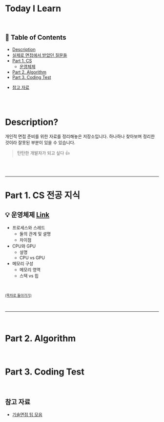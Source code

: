 # Today I Learn

</br>

## :memo: Table of Contents

- [Description](#description)
- [실제로 면접에서 받았던 질문들](#실제로-면접에서-받았던-질문들)
- [Part 1. CS](#part-1-CS-전공-지식)
  <!-- - [개발상식](https://github.com/jhun0514/Today_I_Learn/tree/master/Development_common_sense)
  - [자료구조](https://github.com/jhun0514/Today_I_Learn/tree/master/DataStructure)
  - [네트워크](https://github.com/jhun0514/Today_I_Learn/tree/master/Network)-->
  - [운영체제](https://github.com/jhun0514/Today_I_Learn/tree/master/operating_system)
  <!-- - [데이터베이스](https://github.com/jhun0514/Today_I_Learn/tree/master/Database)
  - [디자인패턴](https://github.com/jhun0514/Today_I_Learn/tree/master/DesignPattern) -->
- [Part 2. Algorithm](https://github.com/jhun0514/Today_I_Learn/tree/master/Algorithm)
- [Part 3. Coding Test](https://github.com/jhun0514/Today_I_Learn/tree/master/Coding_Test_Practice)
<!-- - [Part 4. Language](#part-4-language)
  - [Java](https://github.com/jhun0514/Today_I_Learn/tree/master/Java)
  - [JavaScript](https://github.com/jhun0514/Today_I_Learn/tree/master/JavaScript)
  - [Python](https://github.com/jhun0514/Today_I_Learn/tree/master/Python)
- [Part 3. 분야별 정리](#part-3-분야별)
  - [FrontEnd](https://github.com/jhun0514/Today_I_Learn/tree/master/FrontEnd)
  - [iOS](https://github.com/jhun0514/Today_I_Learn/tree/master/iOS)
  - [Machine Learning](https://github.com/jhun0514/Today_I_Learn/tree/master/MachineLearning) -->
- [참고 자료](#참고-자료)

</br>

</br>

# Description?

개인적 면접 준비를 위한 자료를 정리해놓은 저장소입니다. 하나하나 찾아보며 정리한 것이라 잘못된 부분이 있을 수 있습니다.

> 탄탄한 개발자가 되고 싶다 :thumbsup:

</br>

</br>

---

<!-- ### [실제로 면접에서 받았던 질문들](https://github.com/jhun0514/Today_I_Learn/issues/59)

실제로 받았던 면접 질문들 시간 별로 정리해 놨습니다. (다른 카테고리의 파일에서 노란색 음영의 내용은 실제 면접에 나왔던 것입니다.)

--- -->

# Part 1. CS 전공 지식

## :bulb: 운영체제 [Link](https://github.com/jhun0514/Today_I_Learn/tree/master/CS_Knowledge/operating_system)

- 프로세스와 스레드
  - 둘의 관계 및 셜명
  - 차이점
- CPU와 GPU
  - 설명
  - CPU vs GPU
- 메모리 구성
  - 메모리 영역
  - 스택 vs 힙

</br>

<sup>[(목차로 돌아가기)](#Today-I-Learn)</sup>

</br>

---

</br>

# Part 2. Algorithm

</br>

# Part 3. Coding Test

</br>

## 참고 자료

- [기술면접 팁 모음](https://github.com/JaeYeopHan/Interview_Question_for_Beginner)

</br>
